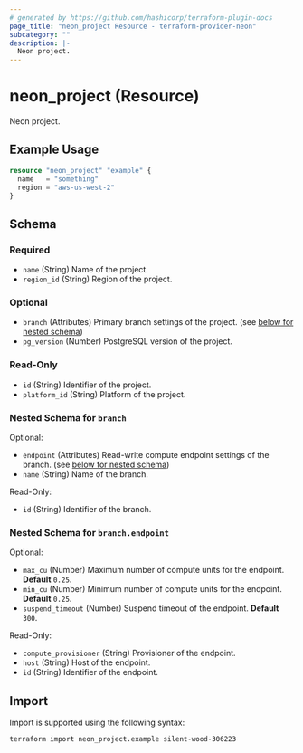 ```yaml
---
# generated by https://github.com/hashicorp/terraform-plugin-docs
page_title: "neon_project Resource - terraform-provider-neon"
subcategory: ""
description: |-
  Neon project.
---
```


# neon_project (Resource)

Neon project.

## Example Usage

```terraform
resource "neon_project" "example" {
  name   = "something"
  region = "aws-us-west-2"
}
```

<!-- schema generated by tfplugindocs -->
## Schema

### Required

- `name` (String) Name of the project.
- `region_id` (String) Region of the project.

### Optional

- `branch` (Attributes) Primary branch settings of the project. (see [below for nested schema](#nestedatt--branch))
- `pg_version` (Number) PostgreSQL version of the project.

### Read-Only

- `id` (String) Identifier of the project.
- `platform_id` (String) Platform of the project.

<a id="nestedatt--branch"></a>
### Nested Schema for `branch`

Optional:

- `endpoint` (Attributes) Read-write compute endpoint settings of the branch. (see [below for nested schema](#nestedatt--branch--endpoint))
- `name` (String) Name of the branch.

Read-Only:

- `id` (String) Identifier of the branch.

<a id="nestedatt--branch--endpoint"></a>
### Nested Schema for `branch.endpoint`

Optional:

- `max_cu` (Number) Maximum number of compute units for the endpoint. **Default** `0.25`.
- `min_cu` (Number) Minimum number of compute units for the endpoint. **Default** `0.25`.
- `suspend_timeout` (Number) Suspend timeout of the endpoint. **Default** `300`.

Read-Only:

- `compute_provisioner` (String) Provisioner of the endpoint.
- `host` (String) Host of the endpoint.
- `id` (String) Identifier of the endpoint.

## Import

Import is supported using the following syntax:

```shell
terraform import neon_project.example silent-wood-306223
```
